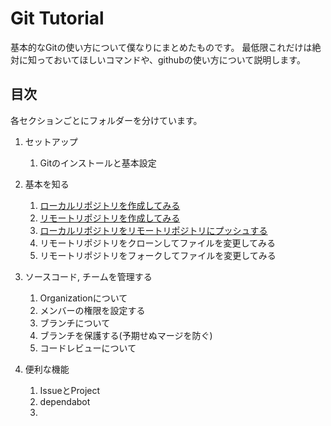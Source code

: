 # Git Tutorial

基本的なGitの使い方について僕なりにまとめたものです。
最低限これだけは絶対に知っておいてほしいコマンドや、githubの使い方について説明します。

## 目次

各セクションごとにフォルダーを分けています。

1. セットアップ
    1. Gitのインストールと基本設定

1. 基本を知る
    1. [ローカルリポジトリを作成してみる](./02_HandsOn/01crate_local_repo.md)
    1. [リモートリポジトリを作成してみる](./02_HandsOn/02create_remte_repo.md)
    1. [ローカルリポジトリをリモートリポジトリにプッシュする](./02_HandsOn/03local_to_remote.md)
    1. リモートリポジトリをクローンしてファイルを変更してみる
    1. リモートリポジトリをフォークしてファイルを変更してみる

1. ソースコード, チームを管理する
    1. Organizationについて
    1. メンバーの権限を設定する
    1. ブランチについて
    1. ブランチを保護する(予期せぬマージを防ぐ)
    1. コードレビューについて


1. 便利な機能
    1. IssueとProject
    1. dependabot
    1. 